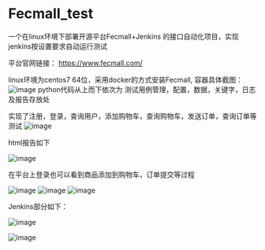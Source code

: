 # Fecmall_test
一个在linux环境下部署开源平台Fecmall+Jenkins 的接口自动化项目，实现jenkins按设置要求自动运行测试

平台官网链接： https://www.fecmall.com/

linux环境为centos7 64位，采用docker的方式安装Fecmall, 
容器具体截图：
![image](https://user-images.githubusercontent.com/64000814/171036939-f7f3afb5-d0d1-4a08-80ba-ee9a28a7a3be.png)
python代码从上而下依次为 测试用例管理，配置，数据，关键字，日志及报告存放处

实现了注册，登录，查询用户，添加购物车，查询购物车，发送订单，查询订单等测试
![image](https://user-images.githubusercontent.com/64000814/171037849-909943da-cf9e-424a-859e-b5f515123881.png)

html报告如下

![image](https://user-images.githubusercontent.com/64000814/171038435-fe3e2c8a-9d70-4ceb-ae9e-4eaf343dd707.png)

在平台上登录也可以看到商品添加到购物车，订单提交等过程

![image](https://user-images.githubusercontent.com/64000814/171038186-050fee16-37cc-471d-ab91-30d533066111.png)
![image](https://user-images.githubusercontent.com/64000814/171038972-1c12e9ad-283b-483d-b12a-3a3c6f727ab0.png)
![image](https://user-images.githubusercontent.com/64000814/171039061-91478af2-19f8-4980-b96b-6f81e927dc1b.png)

Jenkins部分如下：

![image](https://user-images.githubusercontent.com/64000814/171139743-8677c4fa-39c2-49ff-b0af-8dd911ebe5b4.png)

![image](https://user-images.githubusercontent.com/64000814/171145727-8cc19228-012a-4017-a2fb-82f1bcd01ac7.png)


